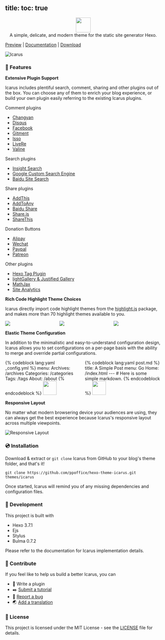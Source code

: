 title:
toc: true
---
<p align="center" class="has-mb-6">
<img class="not-gallery-item" style="height:48px" src="/hexo-theme-icarus/images/logo.svg">
<br> A simple, delicate, and modern theme for the static site generator Hexo.
</p>
<p class="is-size-6 has-text-centered">
<a href="http://ppoffice.github.io/hexo-theme-icarus/">Preview</a> |
<a href="http://ppoffice.github.io/hexo-theme-icarus/categories/">Documentation</a> |
<a href="https://github.com/ppoffice/hexo-theme-icarus/archive/master.zip">Download</a>
</p>

![Icarus](/hexo-theme-icarus/gallery/preview.png "Icarus Preview")

### :gift: Features

**Extensive Plugin Support**

Icarus includes plentiful search, comment, sharing and other plugins out of the box. You can choose any of them to enrich your
blog experience, or build your own plugin easily referring to the existing Icarus plugins.

Comment plugins

- [Changyan](/hexo-theme-icarus/Plugins/Comment/changyan-comment-plugin/)
- [Disqus](/hexo-theme-icarus/Plugins/Comment/disqus-comment-plugin/)
- [Facebook](/hexo-theme-icarus/Plugins/Comment/facebook-comment-plugin/)
- [Gitment](/hexo-theme-icarus/Plugins/Comment/gitment-comment-plugin/)
- [Isso](/hexo-theme-icarus/Plugins/Comment/isso-comment-plugin/)
- [LiveRe](/hexo-theme-icarus/Plugins/Comment/livere-comment-plugin/)
- [Valine](/hexo-theme-icarus/Plugins/Comment/valine-comment-plugin/)

Search plugins

- [Insight Search](/hexo-theme-icarus/Plugins/Search/insight-search-plugin/)
- [Google Custom Search Engine](/hexo-theme-icarus/Plugins/Search/google-cse-plugin/)
- [Baidu Site Search](/hexo-theme-icarus/Plugins/Search/baidu-search-plugin/)

Share plugins

- [AddThis](/hexo-theme-icarus/Plugins/Share/addthis-share-plugin/)
- [AddToAny](/hexo-theme-icarus/Plugins/Share/addtoany-share-plugin/)
- [Baidu Share](/hexo-theme-icarus/Plugins/Share/baidu-share-plugin/)
- [Share.js](/hexo-theme-icarus/Plugins/Share/share-js-share-plugin/)
- [ShareThis](/hexo-theme-icarus/Plugins/Share/sharethis-share-plugin/)

Donation Buttons

- [Alipay](/hexo-theme-icarus/Plugins/Donation/making-money-off-your-blog-with-donation-buttons/#Alipay)
- [Wechat](/hexo-theme-icarus/Plugins/Donation/making-money-off-your-blog-with-donation-buttons/#Wechat)
- [Paypal](/hexo-theme-icarus/Plugins/Donation/making-money-off-your-blog-with-donation-buttons/#Paypal)
- [Patreon](/hexo-theme-icarus/Plugins/Donation/making-money-off-your-blog-with-donation-buttons/#Patreon)

Other plugins

- [Hexo Tag Plugin](/hexo-theme-icarus/Configuration/Posts/hexo-built-in-tag-helpers/)
- [lightGallery & Justified Gallery](/hexo-theme-icarus/Plugins/General/gallery-plugin/)
- [MathJax](/hexo-theme-icarus/Plugins/General/mathjax-plugin/)
- [Site Analytics](/hexo-theme-icarus/Plugins/General/site-analytics-plugin/)

**Rich Code Highlight Theme Choices**

Icarus directly import code highlight themes from the [highlight.js](https://highlightjs.org/) package, and makes more than
70 highlight themes available to you.

<div class="columns is-multiline is-mobile">
<div class="column is-half-mobile"><img src="/hexo-theme-icarus/gallery/code-highlight/atom-one-light.png"></div>
<div class="column is-half-mobile"><img src="/hexo-theme-icarus/gallery/code-highlight/monokai.png"></div>
<div class="column is-half-mobile"><img src="/hexo-theme-icarus/gallery/code-highlight/androidstudio.png"></div>
</div>

**Elastic Theme Configuration**

In addition to the minimalistic and easy-to-understand configuration design, Icarus allows you to set configurations on a
per-page basis with the ability to merge and override partial configurations.

<div class="columns is-multiline">
    <div class="column is-half is-12-mobile">
        {% codeblock lang:yaml _config.yml %}
        menu:
          Archives: /archives
          Categories: /categories
          Tags: /tags
          About: /about
        {% endcodeblock %}
        <img class="not-gallery-item" style="height:44px" src="/hexo-theme-icarus/gallery/navbar/main-config.png">
    </div>
    <div class="column is-half is-12-mobile">
        {% codeblock lang:yaml post.md %}
        title: A Simple Post
        menu:
          Go Home: /index.html
        ---
        # Here is some simple markdown.
        {% endcodeblock %}
        <img class="not-gallery-item" style="height:44px" src="/hexo-theme-icarus/gallery/navbar/post-config.png">
    </div>
</div>

**Responsive Layout**

No matter what modern browsering device your audiences are using, they can always get the best experience because Icarus's responsive
layout across multiple viewpoints.

![Responsive Layout](/hexo-theme-icarus/gallery/responsive.png)

### :cd: Installation

Download & extract or `git clone` Icarus from GitHub to your blog's theme folder, and that's it!

```shell
git clone https://github.com/ppoffice/hexo-theme-icarus.git themes/icarus
```

Once started, Icarus will remind you of any missing dependencies and configuration files.

### :hammer: Development

This project is built with

- Hexo 3.7.1
- Ejs
- Stylus
- Bulma 0.7.2

Please refer to the documentation for Icarus implementation details.

### :tada: Contribute

If you feel like to help us build a better Icarus, you can

- :electric_plug: Write a plugin
- :black_nib: <a href="https://github.com/ppoffice/hexo-theme-icarus/new/site/source/_posts">Submit a tutorial</a>
- :triangular_flag_on_post: <a href="https://github.com/ppoffice/hexo-theme-icarus/issues/new">Report a bug</a>
- :earth_asia: <a href="https://github.com/ppoffice/hexo-theme-icarus/tree/master/languages">Add a translation</a>

### :memo: License

This project is licensed under the MIT License - see the [LICENSE](https://github.com/ppoffice/hexo-theme-icarus/blob/master/LICENSE) file for details.